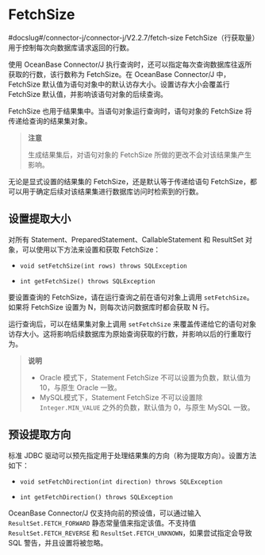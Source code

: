 FetchSize 
==============================
#docslug#/connector-j/connector-j/V2.2.7/fetch-size
FetchSize（行获取量）用于控制每次向数据库请求返回的行数。

使用 OceanBase Connector/J 执行查询时，还可以指定每次查询数据库往返所获取的行数，该行数称为 FetchSize。在 OceanBase Connector/J 中，FetchSize 默认值为语句对象中的默认访存大小。设置访存大小会覆盖行 FetchSize 默认值，并影响该语句对象的后续查询。

FetchSize 也用于结果集中。当语句对象运行查询时，语句对象的 FetchSize 将传递给查询的结果集对象。
>**注意**
>
>生成结果集后，对语句对象的 FetchSize 所做的更改不会对该结果集产生影响。

无论是显式设置的结果集的 FetchSize，还是默认等于传递给语句 FetchSize，都可以用于确定后续对该结果集进行数据库访问时检索到的行数。

设置提取大小 
------------------------

对所有 Statement、PreparedStatement、CallableStatement 和 ResultSet 对象，可以使用以下方法来设置和获取 FetchSize：

* `void setFetchSize(int rows) throws SQLException`

  

* `int getFetchSize() throws SQLException`

  




要设置查询的 FetchSize，请在运行查询之前在语句对象上调用 `setFetchSize`。如果将 FetchSize 设置为 N，则每次访问数据库时都会获取 N 行。

运行查询后，可以在结果集对象上调用 `setFetchSize` 来覆盖传递给它的语句对象访存大小。这将影响后续数据库为原始查询获取的行数，并影响以后的行重取行为。
>**说明**
>
>* Oracle 模式下，Statement FetchSize 不可以设置为负数，默认值为 10，与原生 Oracle 一致。
>* MySQL模式下，Statement FetchSize 不可以设置除 `Integer.MIN_VALUE` 之外的负数，默认值为 0，与原生 MySQL 一致。

  




预设提取方向 
------------------------

标准 JDBC 驱动可以预先指定用于处理结果集的方向（称为提取方向）。设置方法如下：

* `void setFetchDirection(int direction) throws SQLException`

  

* `int getFetchDirection() throws SQLException`

  




OceanBase Connector/J 仅支持向前的预设值，可以通过输入 `ResultSet.FETCH_FORWARD` 静态常量值来指定该值。不支持值 `ResultSet.FETCH_REVERSE` 和 `ResultSet.FETCH_UNKNOWN`，如果尝试指定会导致 SQL 警告，并且设置将被忽略。
